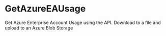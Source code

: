 # GetAzureEAUsage
Get Azure Enterprise Account Usage using the API.  Download to a file and upload to an Azure Blob Storage
